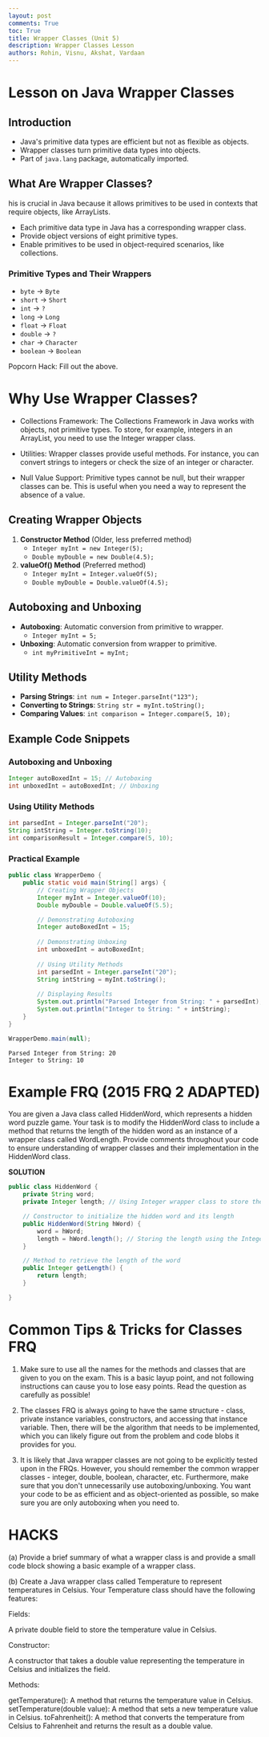```yaml
---
layout: post
comments: True
toc: True
title: Wrapper Classes (Unit 5)
description: Wrapper Classes Lesson
authors: Rohin, Visnu, Akshat, Vardaan
---
```


# Lesson on Java Wrapper Classes

## Introduction
- Java's primitive data types are efficient but not as flexible as objects.
- Wrapper classes turn primitive data types into objects.
- Part of `java.lang` package, automatically imported.


## What Are Wrapper Classes?
his is crucial in Java because it allows primitives to be used in contexts that require objects, like ArrayLists.
- Each primitive data type in Java has a corresponding wrapper class. 
- Provide object versions of eight primitive types.
- Enable primitives to be used in object-required scenarios, like collections.

### Primitive Types and Their Wrappers
- `byte` → `Byte`
- `short` → `Short`
- `int` → `?`
- `long` → `Long`
- `float` → `Float`
- `double` → `?`
- `char` → `Character`
- `boolean` → `Boolean`

Popcorn Hack: Fill out the above.

# Why Use Wrapper Classes? 
- Collections Framework: The Collections Framework in Java works with objects, not primitive types. To store, for example, integers in an ArrayList, you need to use the Integer wrapper class.

- Utilities: Wrapper classes provide useful methods. For instance, you can convert strings to integers or check the size of an integer or character.

- Null Value Support: Primitive types cannot be null, but their wrapper classes can be. This is useful when you need a way to represent the absence of a value.

## Creating Wrapper Objects
1. **Constructor Method** (Older, less preferred method)
   - `Integer myInt = new Integer(5);`
   - `Double myDouble = new Double(4.5);`
2. **valueOf() Method** (Preferred method)
   - `Integer myInt = Integer.valueOf(5);`
   - `Double myDouble = Double.valueOf(4.5);`

## Autoboxing and Unboxing
- **Autoboxing**: Automatic conversion from primitive to wrapper.
  - `Integer myInt = 5;`
- **Unboxing**: Automatic conversion from wrapper to primitive.
  - `int myPrimitiveInt = myInt;`

## Utility Methods
- **Parsing Strings**: `int num = Integer.parseInt("123");`
- **Converting to Strings**: `String str = myInt.toString();`
- **Comparing Values**: `int comparison = Integer.compare(5, 10);`

## Example Code Snippets
### Autoboxing and Unboxing
```java
Integer autoBoxedInt = 15; // Autoboxing
int unboxedInt = autoBoxedInt; // Unboxing
```

### Using Utility Methods
```java
int parsedInt = Integer.parseInt("20");
String intString = Integer.toString(10);
int comparisonResult = Integer.compare(5, 10);
```

### Practical Example


```Java
public class WrapperDemo {
    public static void main(String[] args) {
        // Creating Wrapper Objects
        Integer myInt = Integer.valueOf(10);
        Double myDouble = Double.valueOf(5.5);

        // Demonstrating Autoboxing
        Integer autoBoxedInt = 15;
        
        // Demonstrating Unboxing
        int unboxedInt = autoBoxedInt;
        
        // Using Utility Methods
        int parsedInt = Integer.parseInt("20");
        String intString = myInt.toString();
        
        // Displaying Results
        System.out.println("Parsed Integer from String: " + parsedInt);
        System.out.println("Integer to String: " + intString);
    }
}

WrapperDemo.main(null);
```

    Parsed Integer from String: 20
    Integer to String: 10


<h1>Example FRQ (2015 FRQ 2 ADAPTED)</h1>

You are given a Java class called HiddenWord, which represents a hidden word puzzle game. Your task is to modify the HiddenWord class to include a method that returns the length of the hidden word as an instance of a wrapper class called WordLength. Provide comments throughout your code to ensure understanding of wrapper classes and their implementation in the HiddenWord class.

**SOLUTION**


```Java
public class HiddenWord {
    private String word;
    private Integer length; // Using Integer wrapper class to store the length

    // Constructor to initialize the hidden word and its length
    public HiddenWord(String hWord) {
        word = hWord;
        length = hWord.length(); // Storing the length using the Integer wrapper class
    }

    // Method to retrieve the length of the word
    public Integer getLength() {
        return length;
    }

}

```

<h1>Common Tips & Tricks for Classes FRQ</h1>

1. Make sure to use all the names for the methods and classes that are given to you on the exam. This is a basic layup point, and not following instructions can cause you to lose easy points. Read the question as carefully as possible!

2. The classes FRQ is always going to have the same structure - class, private instance variables, constructors, and accessing that instance variable. Then, there will be the algorithm that needs to be implemented, which you can likely figure out from the problem and code blobs it provides for you.

3. It is likely that Java wrapper classes are not going to be explicitly tested upon in the FRQs. However, you should remember the common wrapper classes - integer, double, boolean, character, etc. Furthermore, make sure that you don't unnecessarily use autoboxing/unboxing. You want your code to be as efficient and as object-oriented as possible, so make sure you are only autoboxing when you need to.


<h1>HACKS</h1>

(a) Provide a brief summary of what a wrapper class is and provide a small code block showing a basic example of a wrapper class.

(b) Create a Java wrapper class called Temperature to represent temperatures in Celsius. Your Temperature class should have the following features:

Fields:

A private double field to store the temperature value in Celsius.


Constructor:

A constructor that takes a double value representing the temperature in Celsius and initializes the field.


Methods:

getTemperature(): A method that returns the temperature value in Celsius.
setTemperature(double value): A method that sets a new temperature value in Celsius.
toFahrenheit(): A method that converts the temperature from Celsius to Fahrenheit and returns the result as a double value. 
